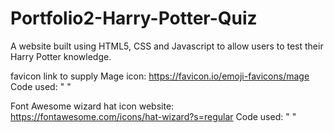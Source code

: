 # Portfolio2-Harry-Potter-Quiz
A website built using HTML5, CSS and Javascript to allow users to test their Harry Potter knowledge.

favicon link to supply Mage icon: https://favicon.io/emoji-favicons/mage
Code used: "    <link rel='shortcut icon' type='image/x-icon' href='favicon.ico' />
    <link rel="apple-touch-icon" sizes="180x180" href="/apple-touch-icon.png">
    <link rel="icon" type="image/png" sizes="32x32" href="/favicon-32x32.png">
    <link rel="icon" type="image/png" sizes="16x16" href="/favicon-16x16.png">"
    
Font Awesome wizard hat icon website: https://fontawesome.com/icons/hat-wizard?s=regular
Code used: " <i class="fa-solid fa-hat-wizard"></i>"